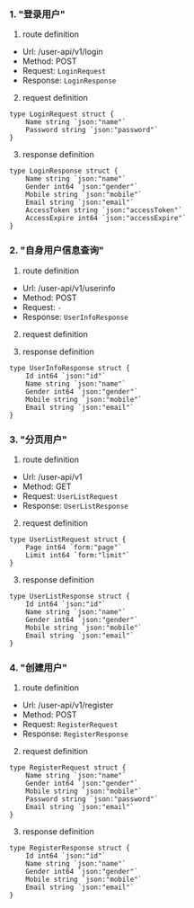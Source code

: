 ### 1. "登录用户"

1. route definition

- Url: /user-api/v1/login
- Method: POST
- Request: `LoginRequest`
- Response: `LoginResponse`

2. request definition



```golang
type LoginRequest struct {
	Name string `json:"name"`
	Password string `json:"password"`
}
```


3. response definition



```golang
type LoginResponse struct {
	Name string `json:"name"`
	Gender int64 `json:"gender"`
	Mobile string `json:"mobile"`
	Email string `json:"email"`
	AccessToken string `json:"accessToken"`
	AccessExpire int64 `json:"accessExpire"`
}
```

### 2. "自身用户信息查询"

1. route definition

- Url: /user-api/v1/userinfo
- Method: POST
- Request: `-`
- Response: `UserInfoResponse`

2. request definition



3. response definition



```golang
type UserInfoResponse struct {
	Id int64 `json:"id"`
	Name string `json:"name"`
	Gender int64 `json:"gender"`
	Mobile string `json:"mobile"`
	Email string `json:"email"`
}
```

### 3. "分页用户"

1. route definition

- Url: /user-api/v1
- Method: GET
- Request: `UserListRequest`
- Response: `UserListResponse`

2. request definition



```golang
type UserListRequest struct {
	Page int64 `form:"page"`
	Limit int64 `form:"limit"`
}
```


3. response definition



```golang
type UserListResponse struct {
	Id int64 `json:"id"`
	Name string `json:"name"`
	Gender int64 `json:"gender"`
	Mobile string `json:"mobile"`
	Email string `json:"email"`
}
```

### 4. "创建用户"

1. route definition

- Url: /user-api/v1/register
- Method: POST
- Request: `RegisterRequest`
- Response: `RegisterResponse`

2. request definition



```golang
type RegisterRequest struct {
	Name string `json:"name"`
	Gender int64 `json:"gender"`
	Mobile string `json:"mobile"`
	Password string `json:"password"`
	Email string `json:"email"`
}
```


3. response definition



```golang
type RegisterResponse struct {
	Id int64 `json:"id"`
	Name string `json:"name"`
	Gender int64 `json:"gender"`
	Mobile string `json:"mobile"`
	Email string `json:"email"`
}
```

